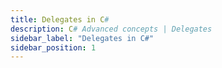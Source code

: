 ```yaml
---
title: Delegates in C#
description: C# Advanced concepts | Delegates
sidebar_label: "Delegates in C#"
sidebar_position: 1
---
```


